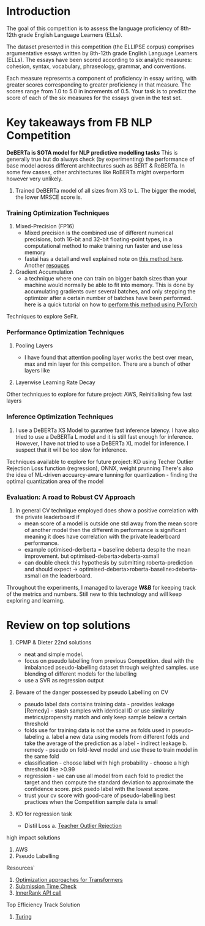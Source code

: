 
# Introduction

The goal of this competition is to assess the language proficiency of 8th-12th grade English Language Learners (ELLs). 

The dataset presented in this competition (the ELLIPSE corpus) comprises argumentative essays written by 8th-12th grade English Language Learners (ELLs). The essays have been scored according to six analytic measures: cohesion, syntax, vocabulary, phraseology, grammar, and conventions.

Each measure represents a component of proficiency in essay writing, with greater scores corresponding to greater proficiency in that measure. The scores range from 1.0 to 5.0 in increments of 0.5. Your task is to predict the score of each of the six measures for the essays given in the test set.

# Key takeaways from FB NLP Competition

**DeBERTa is SOTA model for NLP predictive modelling tasks**
This is generally true but do always check (by experimenting) the performance of base model across different architectures such as BERT & RoBERTa. In some few casses, other architectures like RoBERTa might overperform however very unlikely. 
1. Trained DeBERTa model of all sizes from XS to L. The bigger the model, the lower MRSCE score is.

### Training Optimization Techniques
1. Mixed-Precision (FP16)
    - Mixed precision is the combined use of different numerical precisions, both 16-bit and 32-bit floating-point types, in a computational method to make training run faster and use less memory
    - fastai has a detail and well explained note on [this method here](https://docs.fast.ai/callback.fp16.html). Another [resouces](https://towardsdatascience.com/understanding-mixed-precision-training-4b246679c7c4)
2. Gradient Accumulation
    - a technique where one can train on bigger batch sizes than your machine would normally be able to fit into memory. This is done by accumulating gradients over several batches, and only stepping the optimizer after a certain number of batches have been performed. here is a quick tutorial on how to [perform this method using PyTorch](https://kozodoi.me/python/deep%20learning/pytorch/tutorial/2021/02/19/gradient-accumulation.html)

Techniques to explore SeFit.

### Performance Optimization Techniques
1. Pooling Layers
    - I have found that attention pooling layer works the best over mean, max and min layer for this competiton. There are a bunch of other layers like 

2. Layerwise Learning Rate Decay

Other techniques to explore for future project: AWS, Reinitialising few last layers

### Inference Optimization Techniques
1. I use a DeBERTa XS Model to gurantee fast inference latency. I have also tried to use a DeBERTa L model and it is still fast enough for inference. However, I have not tried to use a DeBERTa XL model for inference. I suspect that it will be too slow for inference.

Techniques available to explore for future project: KD using Techer Outlier Rejection Loss function (regression), ONNX, weight prunning
There's also the idea of ML-driven accuarcy-aware tunning for quantization - finding the optimal quantization area of the model

### Evaluation: A road to Robust CV Approach
1. In general CV technique employed does show a positive correlation with the private leaderboard if
    - mean score of a model is outside one std away from the mean score of another model then the different in performance is significant meaning it does have correlation with the private leaderboard performance.
    - example optimised-derberta = baseline deberta despite the mean improvement. but optimised-deberta>deberta-xsmall
    - can double check this hypothesis by submitting roberta-prediction and should expect -> optimised-deberta>roberta-baseline>deberta-xsmall on the leaderboard.

Throughout the experiments, I managed to laverage **W&B** for keeping track of the metrics and numbers. Still new to this technology and will keep exploring and learning.

# Review on top solutions
1. CPMP &  Dieter 22nd solutions
    - neat and simple model.
    - focus on pseudo labelling from previous Competition. deal with the imbalanced pseudo-labelling dataset through weighted samples. use blending of different models for the labelling
    - use a SVR as regression output

2. Beware of the danger possessed by pseudo Labelling on CV
    - pseudo label data contains training data - provides leakage [Remedy] - stash samples with identical ID or use similarity metrics/propensity match and only keep sample below a certain threshold
    - folds use for training data is not the same as folds used in pseudo-labeling
      a. label a new data using models from different folds and take the average of the prediction as a label - indirect leakage
      b. remedy - pseudo on fold-level model and use these to train model in the same fold
    - classification - choose label with high probability - choose a high threshold like >0.99
    - regression - we can use all model from each fold to predict the target and then compute the standard deviation to approximate the confidence score. pick psedo label with the lowest score.
    - trust your cv score with good-care of pseudo-labelling best practices when the Competition sample data is small

3. KD for regression task
    - Distil Loss
      a. [Teacher Outlier Rejection](https://arxiv.org/pdf/2002.12597.pdf)

high impact solutions
1. AWS
2. Pseudo Labelling


Resources`
1. [Optimization approaches for Transformers ](https://www.kaggle.com/code/vad13irt/optimization-approaches-for-transformers)
1. [Submission Time Check](https://www.kaggle.com/code/yasufuminakama/fb3-submission-time)
2. [InnerRank API call](https://www.kaggle.com/competitions/feedback-prize-english-language-learning/discussion/368175)

Top Efficiency Track Solution
1. [Turing](https://www.kaggle.com/competitions/feedback-prize-english-language-learning/discussion/369646)
